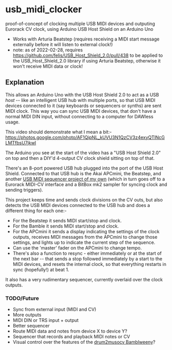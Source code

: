 # usb_midi_clocker

proof-of-concept of clocking multiple USB MIDI devices and outputing Eurorack CV clock, using Arduino USB Host Shield on an Arduino Uno

- Works with Arturia Beatstep (requires receiving a MIDI start message externally before it will listen to external clock!)
- note: as of 2022-02-28, requires https://github.com/felis/USB_Host_Shield_2.0/pull/438 to be applied to the USB_Host_Shield_2.0 library if using Arturia Beatstep, otherwise it won't receive MIDI data or clock!

## Explanation

This allows an Arduino Uno with the USB Host Shield 2.0 to act as a USB *host* -- like an intelligent USB hub with multiple ports, so that USB MIDI devices connected to it (say keyboards or sequencers or synths) are sent MIDI clock.  This way you can sync USB MIDI devices, that don't have a normal MIDI DIN input, without connecting to a computer for DAWless usage.

This video should demonstrate what I mean a bit:- https://photos.google.com/photo/AF1QipNL_kUVU3N1QzCV3z4exyQTlNcGLMTfbsU7jkwI

The Arduino you see at the start of the video has a "USB Host Shield 2.0" on top and then a DIY'd 4-output CV clock shield sitting on top of that.

There's an 8-port powered USB hub plugged into the port of the USB Host Shield. Connected to that USB hub is the Akai APCmini, the Beatstep, and another [USB MIDI sequencer project of my own](https://github.com/doctea/drum2musocv) (which in turn goes off to a Eurorack MIDI-CV interface and a BitBox mk2 sampler for syncing clock and sending triggers).

This project keeps time and sends clock divisions on the CV outs, but also detects the USB MIDI devices connected to the USB hub and does a different thing for each one:-

- For the Beatstep it sends MIDI start/stop and clock.
- For the Bamble it sends MIDI start/stop and clock.
- For the APCmini it sends a display indicating the settings of the clock outputs, receives MIDI messages from the APCmini to change those settings, and lights up to indicate the current step of the sequence.
- Can use the 'master' fader on the APCmini to change tempo.
- There's also a function to resync - either immediately or at the start of the next bar -- that sends a stop followed immediately by a start to the MIDI devices, and resets the internal clock, so that everything restarts in sync (hopefully!) at beat 1.

It also has a very rudimentary sequencer, currently overlaid over the clock outputs.

### TODO/Future 

- Sync from external input (MIDI and CV)
- More outputs
- MIDI DIN or TRS input + output
- Better sequencer
- Route MIDI data and notes from device X to device Y?
- Sequencer that records and playback MIDI notes or CV
- Visual control over the features of the [drum2musocv Bamblweeny](https://github.com/doctea/drum2musocv)?
